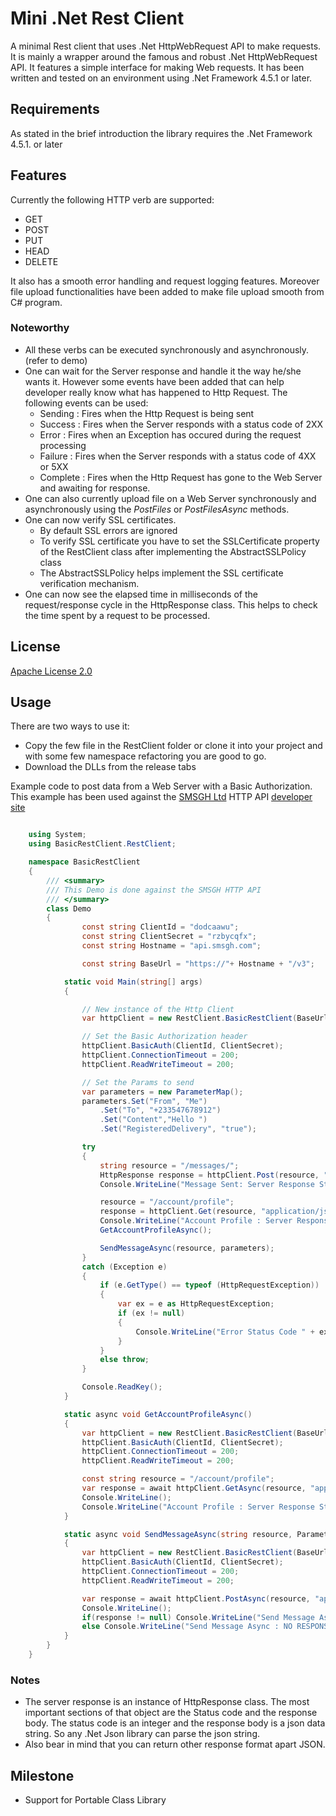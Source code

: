 ﻿
Mini .Net Rest Client
=======================
    
A minimal Rest client that uses .Net HttpWebRequest API to make requests. 
It is mainly a wrapper around the famous and robust .Net HttpWebRequest API.
It features a simple interface for making Web requests. 
It has been written and tested on an environment using .Net Framework 4.5.1 or later. 

## Requirements
As stated in the brief introduction the library requires the .Net Framework 4.5.1. or later

## Features
Currently the following HTTP verb are supported:

* GET
* POST
* PUT
* HEAD
* DELETE

It also has a smooth error handling and request logging features. 
Moreover file upload functionalities have been added to make file upload smooth from C# program.

### Noteworthy
* All these verbs can be executed synchronously and asynchronously.(refer to demo)
* One can wait for the Server response and handle it the way he/she wants it. However some events have been added that can help developer really know what has happened to Http Request. The following events can be used:
    - Sending : Fires when the Http Request is being sent
    - Success : Fires when the Server responds with a status code of 2XX
    - Error : Fires when an Exception has occured during the request processing
    - Failure : Fires when the Server responds with a status code of 4XX or 5XX
    - Complete : Fires when the Http Request has gone to the Web Server and awaiting for response.
* One can also currently upload file on a Web Server synchronously and asynchronously using the *PostFiles* or *PostFilesAsync* methods.
* One can now verify SSL certificates.
    - By default SSL errors are ignored
    - To verify SSL certificate you have to set the SSLCertificate property of the RestClient class after implementing the AbstractSSLPolicy class
    - The AbstractSSLPolicy helps implement the SSL certificate verification mechanism.
* One can now see the elapsed time in milliseconds of the request/response cycle in the HttpResponse class. This helps to check the time spent by a request to be processed.

## **License**
[Apache License 2.0](http://www.apache.org/licenses/LICENSE-2.0.txt)

## Usage
There are two ways to use it:
* Copy the few file in the RestClient folder or clone it into your project and with some few namespace refactoring you are good to go.
* Download the DLLs from the release tabs


Example code to post data from a Web Server with a Basic Authorization. This example has been used against the [SMSGH Ltd](http://www.smsgh.com/) HTTP API [developer site](http://developers.smsgh.com/)

```c#

    using System;
    using BasicRestClient.RestClient;

    namespace BasicRestClient
    {
        /// <summary>
        /// This Demo is done against the SMSGH HTTP API
        /// </summary>
        class Demo
        {
                const string ClientId = "dodcaawu";
                const string ClientSecret = "rzbycqfx";
                const string Hostname = "api.smsgh.com";

                const string BaseUrl = "https://"+ Hostname + "/v3";

            static void Main(string[] args)
            {

                // New instance of the Http Client
                var httpClient = new RestClient.BasicRestClient(BaseUrl);

                // Set the Basic Authorization header
                httpClient.BasicAuth(ClientId, ClientSecret);
                httpClient.ConnectionTimeout = 200;
                httpClient.ReadWriteTimeout = 200;

                // Set the Params to send
                var parameters = new ParameterMap();
                parameters.Set("From", "Me")
                    .Set("To", "+233547678912")
                    .Set("Content","Hello ")
                    .Set("RegisteredDelivery", "true");

                try
                {
                    string resource = "/messages/";
                    HttpResponse response = httpClient.Post(resource, "application/json", parameters);
                    Console.WriteLine("Message Sent: Server Response Status " + response.Status);

                    resource = "/account/profile";
                    response = httpClient.Get(resource, "application/json");
                    Console.WriteLine("Account Profile : Server Response Status " + response.Status);
                    GetAccountProfileAsync();

                    SendMessageAsync(resource, parameters);
                }
                catch (Exception e)
                {
                    if (e.GetType() == typeof (HttpRequestException))
                    {
                        var ex = e as HttpRequestException;
                        if (ex != null)
                        {
                            Console.WriteLine("Error Status Code " + ex.HttpResponse.Status);
                        }
                    }
                    else throw;
                }

                Console.ReadKey();
            }

            static async void GetAccountProfileAsync()
            {
                var httpClient = new RestClient.BasicRestClient(BaseUrl);
                httpClient.BasicAuth(ClientId, ClientSecret);
                httpClient.ConnectionTimeout = 200;
                httpClient.ReadWriteTimeout = 200;

                const string resource = "/account/profile";
                var response = await httpClient.GetAsync(resource, "application/json");
                Console.WriteLine();
                Console.WriteLine("Account Profile : Server Response Status " + response.Status);
            }

            static async void SendMessageAsync(string resource, ParameterMap parameters)
            {
                var httpClient = new RestClient.BasicRestClient(BaseUrl);
                httpClient.BasicAuth(ClientId, ClientSecret);
                httpClient.ConnectionTimeout = 200;
                httpClient.ReadWriteTimeout = 200;

                var response = await httpClient.PostAsync(resource, "application/json", parameters);
                Console.WriteLine();
                if(response != null) Console.WriteLine("Send Message Async : Server Response Status " + response.Status);  
                else Console.WriteLine("Send Message Async : NO RESPONSE" );
            }
        }
    }

```

### Notes

* The server response is an instance of HttpResponse class. The most important sections of that object are the Status code and the response body. 
The status code is an integer and the response body is a json data string. So any .Net Json library can parse the json string.
* Also bear in mind that you can return other response format apart JSON.

## Milestone

* Support for Portable Class Library

